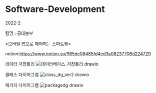 # Software-Development
2022-2

팀명 : 공대농부

<모바일 앱으로 제어하는 스마트팜>

notion:https://www.notion.so/985de08485fd4ed3a08237706d224729

데이터 저장트리
![데이터베이스_저장트리 drawio](https://user-images.githubusercontent.com/45677898/203942813-d8ca37d3-8ffc-40ef-8a94-4a7b5bf078b8.png)

클래스 다이어그램
![class_dg_ver2 drawio](https://user-images.githubusercontent.com/45677898/203943241-107bcec0-2d96-4261-b465-35d10cc4453f.png)

패키지 다이어그램
![packagedg drawio](https://user-images.githubusercontent.com/45677898/203943496-3ca09c12-81f4-4927-911f-c61160784308.png)

